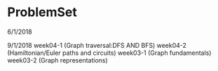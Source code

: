 # ProblemSet

6/1/2018


9/1/2018
week04-1  (Graph traversal:DFS AND BFS)
week04-2 (Hamiltonian/Euler paths and circuits)
week03-1 (Graph fundamentals)
week03-2 (Graph representations)
